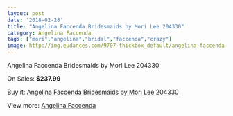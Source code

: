```yaml
---
layout: post
date: '2018-02-28'
title: "Angelina Faccenda Bridesmaids by Mori Lee 204330"
category: Angelina Faccenda
tags: ["mori","angelina","bridal","faccenda","crazy"]
image: http://img.eudances.com/9707-thickbox_default/angelina-faccenda-bridesmaids-by-mori-lee-204330.jpg
---
```

Angelina Faccenda Bridesmaids by Mori Lee 204330

On Sales: **$237.99**
<a href="https://www.eudances.com/en/angelina-faccenda/3196-angelina-faccenda-bridesmaids-by-mori-lee-204330.html"><amp-img layout="responsive" width="600" height="600" src="//img.eudances.com/9707-thickbox_default/angelina-faccenda-bridesmaids-by-mori-lee-204330.jpg" alt="Angelina Faccenda Bridesmaids by Mori Lee 204330 0" /></a>
<a href="https://www.eudances.com/en/angelina-faccenda/3196-angelina-faccenda-bridesmaids-by-mori-lee-204330.html"><amp-img layout="responsive" width="600" height="600" src="//img.eudances.com/9711-thickbox_default/angelina-faccenda-bridesmaids-by-mori-lee-204330.jpg" alt="Angelina Faccenda Bridesmaids by Mori Lee 204330 1" /></a>
<a href="https://www.eudances.com/en/angelina-faccenda/3196-angelina-faccenda-bridesmaids-by-mori-lee-204330.html"><amp-img layout="responsive" width="600" height="600" src="//img.eudances.com/9710-thickbox_default/angelina-faccenda-bridesmaids-by-mori-lee-204330.jpg" alt="Angelina Faccenda Bridesmaids by Mori Lee 204330 2" /></a>
<a href="https://www.eudances.com/en/angelina-faccenda/3196-angelina-faccenda-bridesmaids-by-mori-lee-204330.html"><amp-img layout="responsive" width="600" height="600" src="//img.eudances.com/9709-thickbox_default/angelina-faccenda-bridesmaids-by-mori-lee-204330.jpg" alt="Angelina Faccenda Bridesmaids by Mori Lee 204330 3" /></a>
<a href="https://www.eudances.com/en/angelina-faccenda/3196-angelina-faccenda-bridesmaids-by-mori-lee-204330.html"><amp-img layout="responsive" width="600" height="600" src="//img.eudances.com/9708-thickbox_default/angelina-faccenda-bridesmaids-by-mori-lee-204330.jpg" alt="Angelina Faccenda Bridesmaids by Mori Lee 204330 4" /></a>

Buy it: [Angelina Faccenda Bridesmaids by Mori Lee 204330](https://www.eudances.com/en/angelina-faccenda/3196-angelina-faccenda-bridesmaids-by-mori-lee-204330.html "Angelina Faccenda Bridesmaids by Mori Lee 204330")

View more: [Angelina Faccenda](https://www.eudances.com/en/55-angelina-faccenda "Angelina Faccenda")